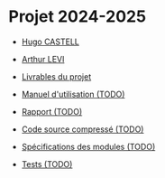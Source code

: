 # Projet 2024-2025 

- [Hugo CASTELL](mailto:hugo.castell@etu.inp-n7.fr)
- [Arthur LEVI](mailto:arthur.levi@etu.inp-n7.fr)

- [Livrables du projet](./livrables/)

- [Manuel d'utilisation (TODO)]()
- [Rapport (TODO)]()

- [Code source compressé (TODO)]()
- [Spécifications des modules (TODO)]()
- [Tests (TODO)]()
